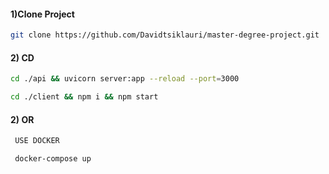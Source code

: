 #### 1)Clone Project

```sh
git clone https://github.com/Davidtsiklauri/master-degree-project.git
```
#### 2) CD 

```sh
cd ./api && uvicorn server:app --reload --port=3000
```

```sh
cd ./client && npm i && npm start
```
#### 2)  OR  

```sh
 USE DOCKER 
```

```sh
 docker-compose up
```
   
   